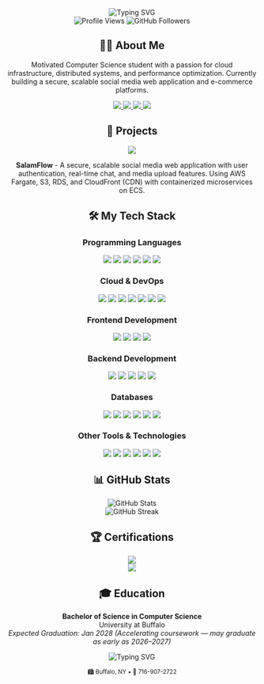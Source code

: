 <div align="center">
  <img src="https://readme-typing-svg.herokuapp.com?font=Fira+Code&weight=500&size=40&pause=1000&color=2196F3&center=true&vCenter=true&random=false&width=600&height=100&lines=Hi+%F0%9F%91%8B%2C+I'm+Mahdi+Ashrafee;Full+Stack+Developer;Computer+Science+Student;AWS+Cloud+Practitioner" alt="Typing SVG" />
</div>

<div align="center">
  <img src="https://komarev.com/ghpvc/?username=mahdiashrafee-oss&label=Profile%20views&color=0e75b6&style=flat" alt="Profile Views" />
  <img src="https://img.shields.io/github/followers/mahdiashrafee-oss?label=Follow&style=social" alt="GitHub Followers" />
</div>

<h2 align="center">👨‍💻 About Me</h2>

<p align="center">
  Motivated Computer Science student with a passion for cloud infrastructure, distributed systems, and performance optimization. Currently building a secure, scalable social media web application and e-commerce platforms.
</p>

<div align="center">
  <a href="https://myintro.link">
    <img src="https://img.shields.io/badge/Website-myintro.link-blue?style=for-the-badge&logo=google-chrome&logoColor=white" />
  </a>
  <a href="mailto:mahdiash@buffalo.edu">
    <img src="https://img.shields.io/badge/Email-mahdiash@buffalo.edu-red?style=for-the-badge&logo=gmail&logoColor=white" />
  </a>
  <a href="https://linkedin.com/in/mahdi959">
    <img src="https://img.shields.io/badge/LinkedIn-mahdi959-blue?style=for-the-badge&logo=linkedin&logoColor=white" />
  </a>
  <a href="https://github.com/mahdiashrafee-oss">
    <img src="https://img.shields.io/badge/GitHub-mahdiashrafee--oss-lightgrey?style=for-the-badge&logo=github&logoColor=white" />
  </a>
</div>

<h2 align="center">🚀 Projects</h2>

<div align="center">
  <a href="https://github.com/mahdiashrafee-oss/SalamFlow">
    <img src="https://github-readme-stats.vercel.app/api/pin/?username=mahdiashrafee-oss&repo=SalamFlow&theme=react" />
  </a>
</div>

<div align="center">
  <p><strong>SalamFlow</strong> - A secure, scalable social media web application with user authentication, real-time chat, and media upload features. Using AWS Fargate, S3, RDS, and CloudFront (CDN) with containerized microservices on ECS.</p>
</div>

<h2 align="center">🛠️ My Tech Stack</h2>

<h3 align="center">Programming Languages</h3>
<p align="center">
  <img src="https://img.shields.io/badge/C++-00599C?style=for-the-badge&logo=cplusplus&logoColor=white" />
  <img src="https://img.shields.io/badge/Python-3776AB?style=for-the-badge&logo=python&logoColor=white" />
  <img src="https://img.shields.io/badge/C-A8B9CC?style=for-the-badge&logo=c&logoColor=white" />
  <img src="https://img.shields.io/badge/Java-ED8B00?style=for-the-badge&logo=openjdk&logoColor=white" />
  <img src="https://img.shields.io/badge/JavaScript-F7DF1E?style=for-the-badge&logo=javascript&logoColor=black" />
  <img src="https://img.shields.io/badge/Bash-4EAA25?style=for-the-badge&logo=gnu-bash&logoColor=white" />
</p>

<h3 align="center">Cloud & DevOps</h3>
<p align="center">
  <img src="https://img.shields.io/badge/AWS-232F3E?style=for-the-badge&logo=amazon-aws&logoColor=white" />
  <img src="https://img.shields.io/badge/EC2-FF9900?style=for-the-badge&logo=amazon-ec2&logoColor=white" />
  <img src="https://img.shields.io/badge/S3-569A31?style=for-the-badge&logo=amazon-s3&logoColor=white" />
  <img src="https://img.shields.io/badge/Route_53-8C4FFF?style=for-the-badge&logo=amazon-route53&logoColor=white" />
  <img src="https://img.shields.io/badge/Docker-2496ED?style=for-the-badge&logo=docker&logoColor=white" />
  <img src="https://img.shields.io/badge/GitHub_Actions-2088FF?style=for-the-badge&logo=github-actions&logoColor=white" />
  <img src="https://img.shields.io/badge/CI/CD-4A154B?style=for-the-badge&logo=circleci&logoColor=white" />
</p>

<h3 align="center">Frontend Development</h3>
<p align="center">
  <img src="https://img.shields.io/badge/HTML5-E34F26?style=for-the-badge&logo=html5&logoColor=white" />
  <img src="https://img.shields.io/badge/CSS3-1572B6?style=for-the-badge&logo=css3&logoColor=white" />
  <img src="https://img.shields.io/badge/Tailwind_CSS-38B2AC?style=for-the-badge&logo=tailwind-css&logoColor=white" />
  <img src="https://img.shields.io/badge/SvelteKit-FF3E00?style=for-the-badge&logo=svelte&logoColor=white" />
</p>

<h3 align="center">Backend Development</h3>
<p align="center">
  <img src="https://img.shields.io/badge/FastAPI-009688?style=for-the-badge&logo=fastapi&logoColor=white" />
  <img src="https://img.shields.io/badge/Flask-000000?style=for-the-badge&logo=flask&logoColor=white" />
  <img src="https://img.shields.io/badge/REST_APIs-FF6C37?style=for-the-badge&logo=postman&logoColor=white" />
  <img src="https://img.shields.io/badge/WebSockets-010101?style=for-the-badge&logo=socket.io&logoColor=white" />
  <img src="https://img.shields.io/badge/PocketBase-B8DBE4?style=for-the-badge&logo=pocketbase&logoColor=black" />
</p>

<h3 align="center">Databases</h3>
<p align="center">
  <img src="https://img.shields.io/badge/PostgreSQL-316192?style=for-the-badge&logo=postgresql&logoColor=white" />
  <img src="https://img.shields.io/badge/MySQL-4479A1?style=for-the-badge&logo=mysql&logoColor=white" />
  <img src="https://img.shields.io/badge/MongoDB-47A248?style=for-the-badge&logo=mongodb&logoColor=white" />
  <img src="https://img.shields.io/badge/DynamoDB-4053D6?style=for-the-badge&logo=amazon-dynamodb&logoColor=white" />
  <img src="https://img.shields.io/badge/Redis-DC382D?style=for-the-badge&logo=redis&logoColor=white" />
  <img src="https://img.shields.io/badge/Memcached-1E88E5?style=for-the-badge&logo=memcached&logoColor=white" />
</p>

<h3 align="center">Other Tools & Technologies</h3>
<p align="center">
  <img src="https://img.shields.io/badge/Git-F05032?style=for-the-badge&logo=git&logoColor=white" />
  <img src="https://img.shields.io/badge/Linux-FCC624?style=for-the-badge&logo=linux&logoColor=black" />
  <img src="https://img.shields.io/badge/Nginx-009639?style=for-the-badge&logo=nginx&logoColor=white" />
  <img src="https://img.shields.io/badge/Caddy-00ADD8?style=for-the-badge&logo=caddy&logoColor=white" />
  <img src="https://img.shields.io/badge/VS_Code-007ACC?style=for-the-badge&logo=visual-studio-code&logoColor=white" />
  <img src="https://img.shields.io/badge/Emacs-7F5AB6?style=for-the-badge&logo=gnu-emacs&logoColor=white" />
</p>

<h2 align="center">📊 GitHub Stats</h2>

<div align="center">
  <img src="https://github-readme-stats.vercel.app/api?username=mahdiashrafee-oss&show_icons=true&theme=react" alt="GitHub Stats" />
</div>

<div align="center">
  <img src="https://github-readme-streak-stats.herokuapp.com/?user=mahdiashrafee-oss&theme=react" alt="GitHub Streak" />
</div>

<h2 align="center">🏆 Certifications</h2>

<p align="center">
  <img src="https://img.shields.io/badge/AWS_Certified_Cloud_Practitioner-232F3E?style=for-the-badge&logo=amazon-aws&logoColor=white" />
  <br>
  <img src="https://img.shields.io/badge/(In_Progress)_AWS_Certified_Solutions_Architect_Associate-232F3E?style=for-the-badge&logo=amazon-aws&logoColor=white" />
</p>

<h2 align="center">🎓 Education</h2>

<p align="center">
  <strong>Bachelor of Science in Computer Science</strong>
  <br>
  University at Buffalo
  <br>
  <em>Expected Graduation: Jan 2028 (Accelerating coursework — may graduate as early as 2026–2027)</em>
</p>

<div align="center">
  <img src="https://readme-typing-svg.herokuapp.com?font=Fira+Code&weight=500&size=20&pause=1000&color=2196F3&center=true&vCenter=true&random=false&width=600&height=50&lines=Thanks+for+visiting!+Let's+connect+and+build+something+amazing!" alt="Typing SVG" />
</div>

<p align="center">
  <small>🏙️ Buffalo, NY  •  📱 716-907-2722</small>
</p>
